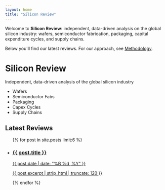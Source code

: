 ```yaml
---
layout: home
title: "Silicon Review"
---
```


Welcome to **Silicon Review**: independent, data-driven analysis on the global silicon industry: wafers, semiconductor fabrication, packaging, capital expenditure cycles, and supply chains.

Below you'll find our latest reviews. For our approach, see [Methodology](/methodology).
<div class="hero">
	<h1>Silicon Review</h1>
	<p class="subtitle">Independent, data-driven analysis of the global silicon industry</p>
	<ul class="hero-tags">
		<li>Wafers</li>
		<li>Semiconductor Fabs</li>
		<li>Packaging</li>
		<li>Capex Cycles</li>
		<li>Supply Chains</li>
	</ul>
</div>

<!-- <section class="featured-intro">
	<p>
		Welcome to <strong>Silicon Review</strong>, your source for in-depth reviews and insights on the silicon industry. We cover everything from wafer markets to advanced packaging, global fab construction, and the economics driving semiconductor supply chains.
	</p>
	<p>
		<a class="btn" href="/methodology">See our methodology</a>
	</p>
</section> -->

<section class="latest-reviews">
	<h2>Latest Reviews</h2>
	<ul class="post-list">
		{% for post in site.posts limit:6 %}
			<li class="post-card">
				<a href="{{ post.url | relative_url }}">
					<h3>{{ post.title }}</h3>
					<span class="post-date">{{ post.date | date: "%B %d, %Y" }}</span>
					<p>{{ post.excerpt | strip_html | truncate: 120 }}</p>
				</a>
			</li>
		{% endfor %}
	</ul>
</section>
